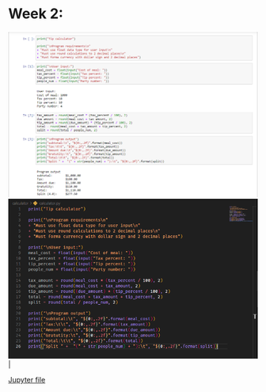 # Week 2:

![Tip_calculator](img/calculatorImg.png)
![Code](img/code.png) |

[Jupyter file](docs/calculator.ipynb "Jupyter Notebook file")